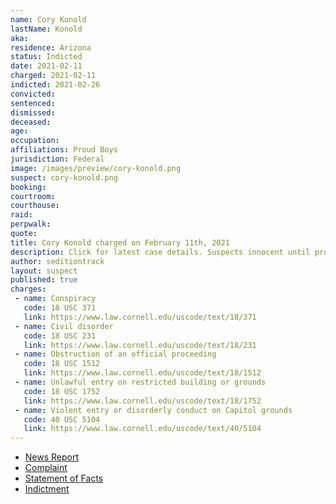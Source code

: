 ```yaml
---
name: Cory Konold
lastName: Konold
aka:
residence: Arizona
status: Indicted
date: 2021-02-11
charged: 2021-02-11
indicted: 2021-02-26
convicted: 
sentenced: 
dismissed: 
deceased:
age:
occupation:
affiliations: Proud Boys
jurisdiction: Federal
image: /images/preview/cory-konold.png
suspect: cory-konold.png
booking:
courtroom:
courthouse:
raid:
perpwalk:
quote:
title: Cory Konold charged on February 11th, 2021
description: Click for latest case details. Suspects innocent until proven guilty.
author: seditiontrack
layout: suspect
published: true
charges:
 - name: Conspiracy
   code: 18 USC 371
   link: https://www.law.cornell.edu/uscode/text/18/371
 - name: Civil disorder
   code: 18 USC 231
   link: https://www.law.cornell.edu/uscode/text/18/231
 - name: Obstruction of an official proceeding
   code: 18 USC 1512
   link: https://www.law.cornell.edu/uscode/text/18/1512
 - name: Unlawful entry on restricted building or grounds
   code: 18 USC 1752
   link: https://www.law.cornell.edu/uscode/text/18/1752
 - name: Violent entry or disorderly conduct on Capitol grounds
   code: 40 USC 5104
   link: https://www.law.cornell.edu/uscode/text/40/5104
---
```

- [News Report](https://www.washingtonpost.com/local/legal-issues/kansas-city-proud-boys-charged-capitol-riots/2021/02/11/389d47b6-6c73-11eb-9ead-673168d5b874_story.html)
- [Complaint](https://www.justice.gov/usao-dc/case-multi-defendant/file/1366446/download)
- [Statement of Facts](https://www.justice.gov/usao-dc/case-multi-defendant/file/1366446/download)
- [Indictment](https://www.justice.gov/usao-dc/case-multi-defendant/file/1377826/download)
